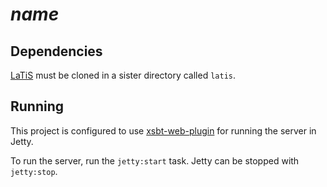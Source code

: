 # $name$

## Dependencies

[LaTiS][latis] must be cloned in a sister directory called `latis`.

[latis]: https://github.com/latis-data/latis

## Running

This project is configured to use [xsbt-web-plugin][xsbt] for running
the server in Jetty.

To run the server, run the `jetty:start` task. Jetty can be stopped
with `jetty:stop`.

[xsbt]: https://github.com/earldouglas/xsbt-web-plugin
